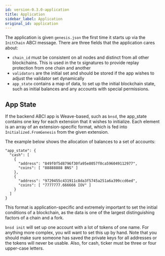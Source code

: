 ```yaml
---
id: version-0.3.0-application
title: Application
sidebar_label: Application
original_id: application
---
```


The application is given `genesis.json` the first time it starts up via the `InitChain` ABCI message. There are three fields that the application cares about:

- `chain_id` must be consistent on all nodes and distinct from all other blockchains. This is used in the tx signatures to provide replay protection from one chain and another
- `validators` are the initial set and should be stored if the app wishes to adjust the validator set dynamically
- `app_state` contains a map of data, to set up the initial blockchain state, such as initial balances and any accounts with special permissions.

## App State

If the backend ABCI app is Weave-based, such as `bnsd`, the app_state contains one key for each extension that it wishes to initialize. Each element is an array of an extension-specific format, which is fed into `Initialized.FromGenesis` from the given extension.

The example below shows the allocation of balances to a set of accounts:

```{.sourceCode .json}
"app_state": {
  "cash": [
    {
      "address": "849f0f5d8796f30fa95e8057f0ca596049112977",
      "coins": [ "88888888 BNS" ]
    },
    {
      "address": "9729455c431911c8da3f5745a251a6a399ccd6ed",
      "coins": [ "7777777.666666 IOV" ]
    }
  ]
}
```

This format is application-specific and extremely important to set the initial conditions of a blockchain, as the data is one of the largest distinguishing factors of a chain and a fork.

`bnsd init` will set up one account with a lot of tokens of one name. For anything more complex, you will want to set this up by hand. Note that you should make sure someone has saved the private keys for all addresses or the tokens will never be usable. Also, for cash, ticker must be three or four upper-case letters.
